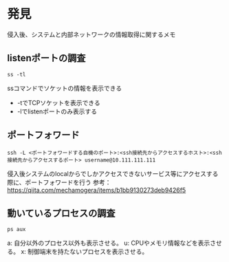 # 発見
侵入後、システムと内部ネットワークの情報取得に関するメモ

## listenポートの調査
```
ss -tl
```
ssコマンドでソケットの情報を表示できる
* -tでTCPソケットを表示できる
* -lでlistenポートのみ表示する

## ポートフォワード
```
ssh -L <ポートフォワードする自機のポート>:<ssh接続先からアクセスするホスト>:<ssh接続先からアクセスするポート> username@10.111.111.111
```
侵入後システムのlocalからでしかアクセスできないサービス等にアクセスする際に、ポートフォワードを行う
参考：https://qiita.com/mechamogera/items/b1bb9130273deb9426f5


## 動いているプロセスの調査
```
ps aux
```

a: 自分以外のプロセス以外も表示させる。
u: CPUやメモリ情報などを表示させる。
x: 制御端末を持たないプロセスを表示させる。
